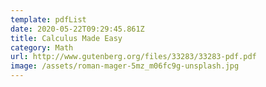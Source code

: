 ```yaml
---
template: pdfList
date: 2020-05-22T09:29:45.861Z
title: Calculus Made Easy
category: Math
url: http://www.gutenberg.org/files/33283/33283-pdf.pdf
image: /assets/roman-mager-5mz_m06fc9g-unsplash.jpg
---
```

